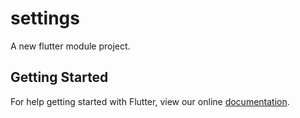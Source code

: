 # settings

A new flutter module project.

## Getting Started

For help getting started with Flutter, view our online
[documentation](https://flutter.dev/).
